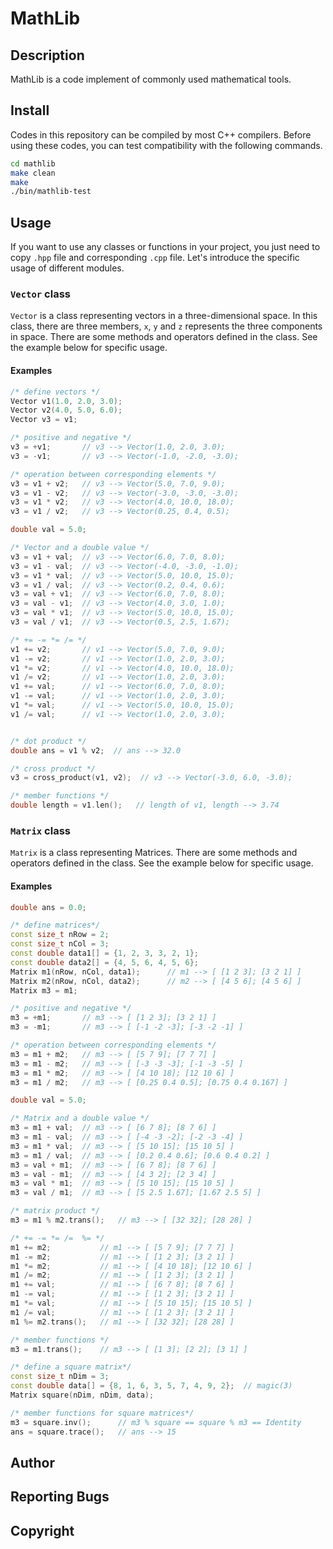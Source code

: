 # MathLib

## Description

MathLib is a code implement of commonly used mathematical tools.

## Install

Codes in this repository can be compiled by most C++ compilers. 
Before using these codes, you can test compatibility with the 
following commands.

```bash
cd mathlib
make clean
make
./bin/mathlib-test
```

## Usage

If you want to use any classes or functions in your project, 
you just need to copy `.hpp` file and corresponding `.cpp` file. 
Let's introduce the specific usage of different modules.

### `Vector` class

`Vector` is a class representing vectors in a three-dimensional 
space. In this class, there are three members, `x`, `y` and `z` 
represents the three components in space. There are some methods 
and operators defined in the class. See the example below for 
specific usage.

#### Examples

```cpp
/* define vectors */
Vector v1(1.0, 2.0, 3.0);
Vector v2(4.0, 5.0, 6.0);
Vector v3 = v1;

/* positive and negative */
v3 = +v1;       // v3 --> Vector(1.0, 2.0, 3.0);
v3 = -v1;       // v3 --> Vector(-1.0, -2.0, -3.0);

/* operation between corresponding elements */
v3 = v1 + v2;   // v3 --> Vector(5.0, 7.0, 9.0);
v3 = v1 - v2;   // v3 --> Vector(-3.0, -3.0, -3.0);
v3 = v1 * v2;   // v3 --> Vector(4.0, 10.0, 18.0);
v3 = v1 / v2;   // v3 --> Vector(0.25, 0.4, 0.5);

double val = 5.0;

/* Vector and a double value */
v3 = v1 + val;  // v3 --> Vector(6.0, 7.0, 8.0);
v3 = v1 - val;  // v3 --> Vector(-4.0, -3.0, -1.0);
v3 = v1 * val;  // v3 --> Vector(5.0, 10.0, 15.0);
v3 = v1 / val;  // v3 --> Vector(0.2, 0.4, 0.6);
v3 = val + v1;  // v3 --> Vector(6.0, 7.0, 8.0);
v3 = val - v1;  // v3 --> Vector(4.0, 3.0, 1.0);
v3 = val * v1;  // v3 --> Vector(5.0, 10.0, 15.0);
v3 = val / v1;  // v3 --> Vector(0.5, 2.5, 1.67);

/* += -= *= /= */
v1 += v2;       // v1 --> Vector(5.0, 7.0, 9.0);
v1 -= v2;       // v1 --> Vector(1.0, 2.0, 3.0);
v1 *= v2;       // v1 --> Vector(4.0, 10.0, 18.0);
v1 /= v2;       // v1 --> Vector(1.0, 2.0, 3.0);
v1 += val;      // v1 --> Vector(6.0, 7.0, 8.0);
v1 -= val;      // v1 --> Vector(1.0, 2.0, 3.0);
v1 *= val;      // v1 --> Vector(5.0, 10.0, 15.0);
v1 /= val;      // v1 --> Vector(1.0, 2.0, 3.0);


/* dot product */
double ans = v1 % v2;  // ans --> 32.0

/* cross product */
v3 = cross_product(v1, v2);  // v3 --> Vector(-3.0, 6.0, -3.0);

/* member functions */
double length = v1.len();   // length of v1, length --> 3.74
```

### `Matrix` class

`Matrix` is a class representing Matrices. There are some 
methods and operators defined in the class. See the example 
below for specific usage.

#### Examples

```cpp
double ans = 0.0;

/* define matrices*/
const size_t nRow = 2;
const size_t nCol = 3;
const double data1[] = {1, 2, 3, 3, 2, 1};
const double data2[] = {4, 5, 6, 4, 5, 6};
Matrix m1(nRow, nCol, data1);      // m1 --> [ [1 2 3]; [3 2 1] ]
Matrix m2(nRow, nCol, data2);      // m2 --> [ [4 5 6]; [4 5 6] ]
Matrix m3 = m1;

/* positive and negative */
m3 = +m1;       // m3 --> [ [1 2 3]; [3 2 1] ]
m3 = -m1;       // m3 --> [ [-1 -2 -3]; [-3 -2 -1] ]

/* operation between corresponding elements */
m3 = m1 + m2;   // m3 --> [ [5 7 9]; [7 7 7] ]
m3 = m1 - m2;   // m3 --> [ [-3 -3 -3]; [-1 -3 -5] ]
m3 = m1 * m2;   // m3 --> [ [4 10 18]; [12 10 6] ]
m3 = m1 / m2;   // m3 --> [ [0.25 0.4 0.5]; [0.75 0.4 0.167] ]

double val = 5.0;

/* Matrix and a double value */
m3 = m1 + val;  // m3 --> [ [6 7 8]; [8 7 6] ]
m3 = m1 - val;  // m3 --> [ [-4 -3 -2]; [-2 -3 -4] ]
m3 = m1 * val;  // m3 --> [ [5 10 15]; [15 10 5] ]
m3 = m1 / val;  // m3 --> [ [0.2 0.4 0.6]; [0.6 0.4 0.2] ]
m3 = val + m1;  // m3 --> [ [6 7 8]; [8 7 6] ]
m3 = val - m1;  // m3 --> [ [4 3 2]; [2 3 4] ]
m3 = val * m1;  // m3 --> [ [5 10 15]; [15 10 5] ]
m3 = val / m1;  // m3 --> [ [5 2.5 1.67]; [1.67 2.5 5] ]

/* matrix product */
m3 = m1 % m2.trans();   // m3 --> [ [32 32]; [28 28] ]

/* += -= *= /=  %= */
m1 += m2;           // m1 --> [ [5 7 9]; [7 7 7] ]
m1 -= m2;           // m1 --> [ [1 2 3]; [3 2 1] ]
m1 *= m2;           // m1 --> [ [4 10 18]; [12 10 6] ]
m1 /= m2;           // m1 --> [ [1 2 3]; [3 2 1] ]
m1 += val;          // m1 --> [ [6 7 8]; [8 7 6] ]
m1 -= val;          // m1 --> [ [1 2 3]; [3 2 1] ]
m1 *= val;          // m1 --> [ [5 10 15]; [15 10 5] ]
m1 /= val;          // m1 --> [ [1 2 3]; [3 2 1] ]
m1 %= m2.trans();   // m1 --> [ [32 32]; [28 28] ]

/* member functions */
m3 = m1.trans();    // m3 --> [ [1 3]; [2 2]; [3 1] ]

/* define a square matrix*/
const size_t nDim = 3;
const double data[] = {8, 1, 6, 3, 5, 7, 4, 9, 2};  // magic(3)
Matrix square(nDim, nDim, data);

/* member functions for square matrices*/
m3 = square.inv();      // m3 % square == square % m3 == Identity
ans = square.trace();   // ans --> 15
```

## Author

## Reporting Bugs

## Copyright